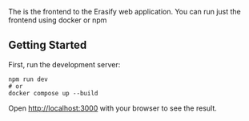The is the frontend to the Erasify web application. You can run just the frontend using docker or npm

## Getting Started

First, run the development server:

```
npm run dev
# or
docker compose up --build
```

Open [http://localhost:3000](http://localhost:3000) with your browser to see the result.